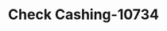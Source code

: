 ---
f_zip-code: 30274
f_state-code: GA
title: Check Cashing-10734
f_phone: 770-997-3600
f_city-only: Riverdale
f_address: 6776 Highway 85 Riverdale
f_location-unique-id: '10734'
slug: check-cashing-10734
updated-on: '2024-05-30T13:46:58.046Z'
created-on: '2024-05-30T13:36:59.803Z'
published-on: '2024-05-30T13:54:32.469Z'
f_city-state: cms/city/riverdale-ga.md
f_company: cms/company/check-cashing.md
f_state: cms/state/georgia.md
layout: '[payday-loan].html'
tags: payday-loan
---